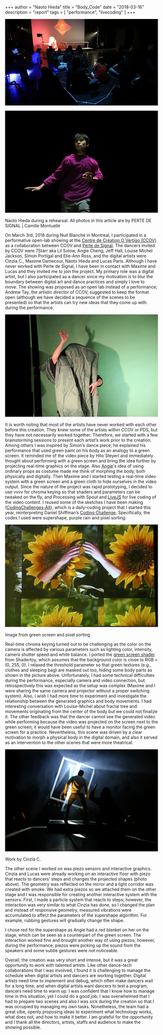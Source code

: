 +++
author = "Naoto Hieda"
title = "Body_Code"
date = "2018-03-16"
description = "report"
tags = [ "performance", "livecoding" ]
+++

![](/images/2018-03-16-body-code.png)

![photo of naoto](/images/2018-03-16-bc-naoto.jpg)

Naoto Hieda during a rehearsal. All photos in this article are by PERTE DE SIGNAL \| Camille Montuelle

On March 3rd, 2018 during Nuit Blanche in Montreal, I participated in a performative open-lab showing at the [Centre de Création O Vertigo (CCOV)](https://ccov.org/) as a collaboration between CCOV and [Perte de Signal](http://perte-de-signal.org/). The dancers invited by CCOV were 7Starr aka Lil Solow, Angie Cheng, Jeff Hall, Louise Michel Jackson, Simon Portigal and Elie-Ann Ross, and the digital artists were Cinzia C., Maxime Damecour, Naoto Hieda and Lucas Paris. Although I have never worked with Perte de Signal, I have been in contact with Maxime and Lucas and they invited me to join the project. My primary role was a digital artist, but I also participated as a dancer since my motivation is to blur the boundary between digital art and dance practices and simply I love to move. The showing was proposed as an open lab instead of a performance; Andrew Tay, the artistic director of CCOV, suggested to keep the format open (although we have decided a sequence of the scenes to be presented) so that the artists can try new ideas that they come up with during the performance.

![green screen](/images/2018-03-16-bc-greenscreen.jpg)

It is worth noting that most of the artists have never worked with each other before this creation. They knew some of the artists within CCOV or PDS, but they have not necessarily worked together. Therefore, we started with a few brainstorming sessions to present each artist’s work prior to the creation. Among others I was inspired by Simon’s dance piece; he explained his performance that used green paint on his body as an analogy to a green screen. It reminded me of the video piece by Hito Steyerl and immediately thought about performing with a green screen and bring the idea further by projecting real-time graphics on the stage. Also [Angie](https://www.instagram.com/angieokcheng/)'s idea of using ordinary props as costume made me think of morphing the body, both physically and digitally. Then Maxime and I started testing a real-time video system with a green screen and a green cloth to hide ourselves in the video output. Since the nature of the project was rapid prototyping, I decided to use vvvv for chroma keying so that shaders and parameters can be tweaked on the fly, and Processing with Spout and [LiveJS](https://github.com/micuat/liveJsP5js) for live coding of the video content. I reused some of the sketches I have been making ([CodingChallenges-Alt](https://github.com/micuat/CodingChallenges-Alt)), which is a daily-coding project that I started this year, reinterpreting Daniel Shiffman’s [Coding Challenge](https://github.com/CodingTrain/website). Specifically, the codes I used were supershape, purple rain and pixel sorting.

![green screen blended](/images/2018-03-16-bc-composite.jpg)

Image from green screen and pixel sorting.

Real-time chroma keying turned out to be challenging as the color on the camera is affected by various parameters such as lighting color, intensity, camera shutter speed and white balance. I ported the [green screen shader](https://www.shadertoy.com/view/llBGWc) from Shadertoy, which assumes that the background color is close to RGB = (0, 255, 0). I relaxed the threshold parameter so that green textures (e.g., clothes and sleeping bag) are masked out too, hiding some body parts as shown in the picture above. Unfortunately, I had some technical difficulties during the performance, especially camera and video connection, but retrospectively this was expected as the setup was complex (Maxime and I were sharing the same camera and projector without a proper switching system). Also, I wish I had more time to experiment and investigate the relationship between the generated graphics and body movements. I had interesting conversation with Louise-Michel about fractal tree and movements originating from the center of the body but we could not finalize it. The other feedback was that the dancer cannot see the generated video while performing because the video was projected on the screen next to the green screen; it would have been useful to have a monitor facing the green screen for a practice. Nevertheless, this scene was driven by a clear motivation to morph a physical body in the digital domain, and also it served as an intervention to the other scenes that were more theatrical.

![photo of cinzia's work](/images/2018-03-16-bc-cinzia.jpg)

Work by Cinzia C.

The other scene I worked on was piezo sensors and interactive graphics. Cinzia and Lucas were already working on an interactive floor with piezo that reacts to dancers’ steps and changes the projected shapes (photo above). The geometry was reflected on the mirror and a light corridor was created with smoke. We had extra piezos so we attached them on the other stage and I was responsible for creating another interactive system with the sensors. First, I made a particle system that reacts to steps; however, the interaction was very similar to what Cinzia has done, so I changed the plan and instead of responsive geometry, measured vibrations were accumulated to affect the parameters of the supershape algorithm. For example, rubbing gestures will gradually change the shape.

I chose red for the supershape as Angie had a red blanket on her on the stage, which can be seen as a counterpart of the green screen. The interaction worked fine and brought another way of using piezos; however, during the performance, piezos were picking up the sound from the speakers and some subtle gestures were not noticeable.

Overall, the creation was very short and intense, but it was a great opportunity to work with talented artists. Like other dance-tech collaborations that I was involved, I found it is challenging to manage the schedule when digital artists and dancers are working together. Digital artists need time to implement and debug, which often make dancers wait for a long time; and when digital artists want dancers to test a program, dancers need time to warm up. I was confident that I know how to manage time in this situation, yet I could do a good job; I was overwhelmed that I had to prepare two scenes and also I was sick during the creation so that I was occupied by managing my own tasks. Nonetheless, the team had a great vibe, openly proposing ideas to experiment what technology works, what does not, and how to make it better. I am grateful for the opportunity and I thank all the directors, artists, staffs and audience to make the showing possible.